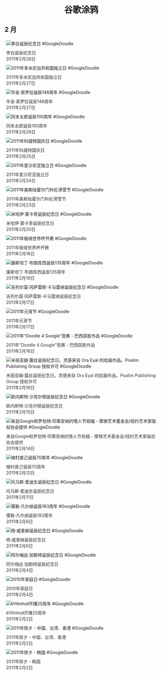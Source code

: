 
<h1 align="center"> 谷歌涂鸦 </h1>




## 2 月

<div class="image">


<img src="https://www.google.com/logos/2011/libai11-hp.jpg" alt="李白诞辰纪念日 #GoogleDoodle" style="margin: 5px"/>
<div class="info" style="font-size: 14px; color:#333333; margin:5px"><div class="title">李白诞辰纪念日</div><div class="date">2011年2月28日</div></div>

<img src="https://www.google.com/logos/2011/DRIndependence-hp.png" alt="2011年多米尼加共和国独立日 #GoogleDoodle" style="margin: 5px"/>
<div class="info" style="font-size: 14px; color:#333333; margin:5px"><div class="title">2011年多米尼加共和国独立日</div><div class="date">2011年2月27日</div></div>

<img src="https://www.google.com/logos/2011/sorolla11-hp.jpg" alt="华金·索罗拉诞辰148周年 #GoogleDoodle" style="margin: 5px"/>
<div class="info" style="font-size: 14px; color:#333333; margin:5px"><div class="title">华金·索罗拉诞辰148周年</div><div class="date">2011年2月27日</div></div>

<img src="https:https://lh3.googleusercontent.com/MVkBYHh-Zl9c5sZw_XSkQbFhUtrlfxr8-tfqiHrMqkxIj3mtjdClSeqMRs7oDyPGS4kopeq84kwom_awQaPHMQHG4ilnYGsX-1XqaEc6=s660" alt="冈本太郎诞辰100周年 #GoogleDoodle" style="margin: 5px"/>
<div class="info" style="font-size: 14px; color:#333333; margin:5px"><div class="title">冈本太郎诞辰100周年</div><div class="date">2011年2月26日</div></div>

<img src="https:https://lh3.googleusercontent.com/t_fSFt9fTov5XFVjwCg-J5BWiBZV0yV1tEINAp3YueoallkOFNgUZzA5Gldtr8t7PlTYwzrCU0hkeGJNB_VUoPdQGIajz2pWedkMScs=s660" alt="2011年科威特国庆日 #GoogleDoodle" style="margin: 5px"/>
<div class="info" style="font-size: 14px; color:#333333; margin:5px"><div class="title">2011年科威特国庆日</div><div class="date">2011年2月25日</div></div>

<img src="https:https://lh3.googleusercontent.com/LFea5pblxw38s0CUtml3A66WX85iDJxROYZIBDCRfO75pGP-slyU5YdO12KWD0SqsFFXZQgrQNcStbWlI_RNrYfgyrDU_cWzNBeQ6l0=s660" alt="2011年爱沙尼亚独立日 #GoogleDoodle" style="margin: 5px"/>
<div class="info" style="font-size: 14px; color:#333333; margin:5px"><div class="title">2011年爱沙尼亚独立日</div><div class="date">2011年2月24日</div></div>

<img src="https:https://lh3.googleusercontent.com/gnDsBfQ79MSyU5OG0rqe-3UmeyAO4lnc4ttgsDvPSpJR7-fePb0YS5XKlUIRwH34nxtd_w_98Bggqx8RJygTK4KHtUDl4J2Cg1dM8M_K3Q=s660" alt="2011年奥斯陆霍尔门科伦滑雪节 #GoogleDoodle" style="margin: 5px"/>
<div class="info" style="font-size: 14px; color:#333333; margin:5px"><div class="title">2011年奥斯陆霍尔门科伦滑雪节</div><div class="date">2011年2月23日</div></div>

<img src="https://www.google.com/logos/2011/munkacsy11-hp.jpg" alt="米哈伊·蒙卡奇诞辰纪念日 #GoogleDoodle" style="margin: 5px"/>
<div class="info" style="font-size: 14px; color:#333333; margin:5px"><div class="title">米哈伊·蒙卡奇诞辰纪念日</div><div class="date">2011年2月20日</div></div>

<img src="https:https://lh3.googleusercontent.com/c1DgQ7gW9YcHuDEQnyyaIf2n2nSX1hTzwT9RjOZ96i9JsCA_ZgqESKs8eEz5Cp0-UyJtKj5peh7iFAN3z_wPZFTp6C-98civiwIt84xe=s660" alt="2011年板球世界杯开赛 #GoogleDoodle" style="margin: 5px"/>
<div class="info" style="font-size: 14px; color:#333333; margin:5px"><div class="title">2011年板球世界杯开赛</div><div class="date">2011年2月19日</div></div>

<img src="https:https://lh3.googleusercontent.com/Z8vVma5-USD2D9yLv9toeIeEmbLDgc_Q_tisA2QwBdnjvet20QixvX8E66w5UrgFGe_qu9K1UvSdeSJX0EQGg0yC5RMC-lTB8lp2dRSkbg=s660" alt="康斯坦丁·布朗库西诞辰135周年 #GoogleDoodle" style="margin: 5px"/>
<div class="info" style="font-size: 14px; color:#333333; margin:5px"><div class="title">康斯坦丁·布朗库西诞辰135周年</div><div class="date">2011年2月19日</div></div>

<img src="https:https://lh3.googleusercontent.com/957LX8VvN-ntBIhOkG_vpOl-rg_j67gKUkJl7tngEXTV2d-n4LGQGtmqfwc2i5rWJtBY9hfQO0rKjcKlvmqzVQSiQseayIEATU87lyf8=s660" alt="吉列尔莫·冈萨雷斯·卡马雷纳诞辰纪念日 #GoogleDoodle" style="margin: 5px"/>
<div class="info" style="font-size: 14px; color:#333333; margin:5px"><div class="title">吉列尔莫·冈萨雷斯·卡马雷纳诞辰纪念日</div><div class="date">2011年2月17日</div></div>

<img src="https:https://lh3.googleusercontent.com/GUn265f6Ub_tXK_hwoEaoH1HatwGBrGkCGaWBj6z1sdh5RGFey4u8qnmWRIcIA4HfT4IWuK4EVhYoY3XpMm0PLYbIuE9RrTNYzTvezwEPg=s660" alt="2011年元宵节 #GoogleDoodle" style="margin: 5px"/>
<div class="info" style="font-size: 14px; color:#333333; margin:5px"><div class="title">2011年元宵节</div><div class="date">2011年2月17日</div></div>

<img src="https:https://lh3.googleusercontent.com/GmRrvhpHcvZ22wZqGWZY6FPsc5W3DU3djJx_PXc0eIf_Ph9TVAzEwv8gx8V-HSfjnLybhaUgeKwksBcwikAj1kyCwfBQSe9GRH9gZws=s660" alt="2011年“Doodle 4 Google”竞赛 - 巴西获胜作品 #GoogleDoodle" style="margin: 5px"/>
<div class="info" style="font-size: 14px; color:#333333; margin:5px"><div class="title">2011年“Doodle 4 Google”竞赛 - 巴西获胜作品</div><div class="date">2011年2月16日</div></div>

<img src="https:https://lh3.googleusercontent.com/lnhWstTYZjs6lgEdfVofyhX-Odpohk5dIVZahFTHilgYdfN_CYn0o9BzeGfCmUQ5mVngxYdSPt19y0bmkoV4EOaTF0ys25VEK3YLQBx6Sw=s660" alt="米丽亚姆·露丝诞辰纪念日。灵感来自 Ora Eyal 的绘画作品。Poalim Publishing Group 授权许可 #GoogleDoodle" style="margin: 5px"/>
<div class="info" style="font-size: 14px; color:#333333; margin:5px"><div class="title">米丽亚姆·露丝诞辰纪念日。灵感来自 Ora Eyal 的绘画作品。Poalim Publishing Group 授权许可</div><div class="date">2011年2月16日</div></div>

<img src="https:https://lh3.googleusercontent.com/JDsn91UdgG3wy8P9Q7872Ufg9RbBnd4Z10r8pog0d42H_TbGYH28fOKMuSdCQQDDdvi1qsRAcE4OspVoY2BEcJ6RiOlRDJmB8yAz6Ok=s660" alt="欧内斯特·沙克尔顿诞辰纪念日 #GoogleDoodle" style="margin: 5px"/>
<div class="info" style="font-size: 14px; color:#333333; margin:5px"><div class="title">欧内斯特·沙克尔顿诞辰纪念日</div><div class="date">2011年2月15日</div></div>

<img src="https:https://lh3.googleusercontent.com/18QwITNx59ODmaXXZ6ClXNvSGbejY7Ir3qHtZnHRlV_jFSmciYOuWTEVqtr0FDkOpcDUjs0aPne7bGJx-gr5xbRMok1CzQG3vSOnfN4b=s660" alt="来自Google和罗伯特·印第安纳的情人节祝福 - 摩根艺术基金会/纽约艺术家版权协会提供 #GoogleDoodle" style="margin: 5px"/>
<div class="info" style="font-size: 14px; color:#333333; margin:5px"><div class="title">来自Google和罗伯特·印第安纳的情人节祝福 - 摩根艺术基金会/纽约艺术家版权协会提供</div><div class="date">2011年2月14日</div></div>

<img src="https:https://lh3.googleusercontent.com/BoO8xXypxO_muiDj_SQdzIXT7zWODMUQoB68dBRsmhKa5CqxsEp3ixB43GtAvFupcBRxrEDDONaT--5Zb3TyMZ_rempkJFQuQriKY9_C=s660" alt="植村直己诞辰70周年 #GoogleDoodle" style="margin: 5px"/>
<div class="info" style="font-size: 14px; color:#333333; margin:5px"><div class="title">植村直己诞辰70周年</div><div class="date">2011年2月12日</div></div>

<img src="https:https://lh3.googleusercontent.com/Rnj3elYss1fwEHUUfBo600DwaF9X86VpoTn0BCJQwSdTnca9tc_WsrYCMnpEgAzqhTo9iM0AmVfRgtvb8mQ-hZiNXsLew1cknhgDiBSI7Q=s660" alt="托马斯·爱迪生诞辰纪念日 #GoogleDoodle" style="margin: 5px"/>
<div class="info" style="font-size: 14px; color:#333333; margin:5px"><div class="title">托马斯·爱迪生诞辰纪念日</div><div class="date">2011年2月11日</div></div>

<img src="https:https://lh3.googleusercontent.com/zJvUf1cKcppyRnb1gkFYsUkxNk1y8ZAfO-OnTgdX11ymNFD-1Q5fKmRMd5zMluciaKp1Par2hu56dsRPsXQ5kIL2RVAuWoblQT-NBcx6lQ=s660" alt="儒勒·凡尔纳诞辰183周年 #GoogleDoodle" style="margin: 5px"/>
<div class="info" style="font-size: 14px; color:#333333; margin:5px"><div class="title">儒勒·凡尔纳诞辰183周年</div><div class="date">2011年2月8日</div></div>

<img src="https:https://lh3.googleusercontent.com/2CgDYeMrcRD7OWQMWzeWs0DZ7tjjjIyPz0qFO21RolivLixpjek6TYATQvejqlY1UD0Pk3gBuWHzzuSpMQ1xTs-Q6r_WRyaRLWv3SSv4=s660" alt="杨·威里赫诞辰纪念日 #GoogleDoodle" style="margin: 5px"/>
<div class="info" style="font-size: 14px; color:#333333; margin:5px"><div class="title">杨·威里赫诞辰纪念日</div><div class="date">2011年2月6日</div></div>

<img src="https:https://lh3.googleusercontent.com/sIdSCU6d1CR63-O5tysRGCf3IY-dgC6ncHFgL5sPCr9VgRQCosfUs8rr1aCgNCT8qe9ZBJAIA8boUW3DdJ6XYw4dCqL_AuBorV9bhXrh=s660" alt="阿尔梅达·加勒特诞辰纪念日 #GoogleDoodle" style="margin: 5px"/>
<div class="info" style="font-size: 14px; color:#333333; margin:5px"><div class="title">阿尔梅达·加勒特诞辰纪念日</div><div class="date">2011年2月4日</div></div>

<img src="https:https://lh3.googleusercontent.com/nrsXVDZYY0Hqps1LNBYXsvqJIyG1yCBAarPty_VOwJlu_NwrO7LcORajJ_A9FjN6jJtaVcV0vMwSrQiJSfak8h82et3F3PqwRT14r7Gq=s660" alt="2010年家庭日 #GoogleDoodle" style="margin: 5px"/>
<div class="info" style="font-size: 14px; color:#333333; margin:5px"><div class="title">2010年家庭日</div><div class="date">2011年2月4日</div></div>

<img src="https:https://lh3.googleusercontent.com/LOpGos21YncEXgszAyh_bTi1ZVwz6JM2udHBinw1gxrFdT_Oa1gZ3wmjg46S6Oz9p-sTkr5bBJSx8U75SBuFM5ZxdKkcaL8F75Scw6FhfA=s660" alt="《Vitinho》开播25周年 #GoogleDoodle" style="margin: 5px"/>
<div class="info" style="font-size: 14px; color:#333333; margin:5px"><div class="title">《Vitinho》开播25周年</div><div class="date">2011年2月2日</div></div>

<img src="https:https://lh3.googleusercontent.com/-LFapS8CpxT4qKNEBabgbxWJLNZfiLhUtPVNntpuYd00Jl66ltaKZFK_3AdXikBdPpRqwKtmP_WgSpESm3GJ-15b9Hh2Cj9cZuuvEQY=s660" alt="2011年除夕 - 中国、台湾、香港 #GoogleDoodle" style="margin: 5px"/>
<div class="info" style="font-size: 14px; color:#333333; margin:5px"><div class="title">2011年除夕 - 中国、台湾、香港</div><div class="date">2011年2月2日</div></div>

<img src="https://www.google.com/logos/2011/lunarny11-uhpi.gif" alt="2011年除夕 - 韩国 #GoogleDoodle" style="margin: 5px"/>
<div class="info" style="font-size: 14px; color:#333333; margin:5px"><div class="title">2011年除夕 - 韩国</div><div class="date">2011年2月2日</div></div>

</div>








